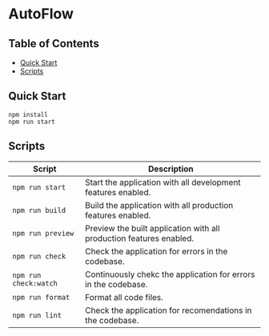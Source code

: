 # AutoFlow

## Table of Contents

- [Quick Start](#quick-start)
- [Scripts](#scripts)

## Quick Start

```
npm install
npm run start
```

## Scripts

| Script                | Description                                                         |
| --------------------- | ------------------------------------------------------------------- |
| `npm run start`       | Start the application with all development features enabled.        |
| `npm run build`       | Build the application with all production features enabled.         |
| `npm run preview`     | Preview the built application with all production features enabled. |
| `npm run check`       | Check the application for errors in the codebase.                   |
| `npm run check:watch` | Continuously chekc the application for errors in the codebase.      |
| `npm run format`      | Format all code files.                                              |
| `npm run lint`        | Check the application for recomendations in the codebase.           |
